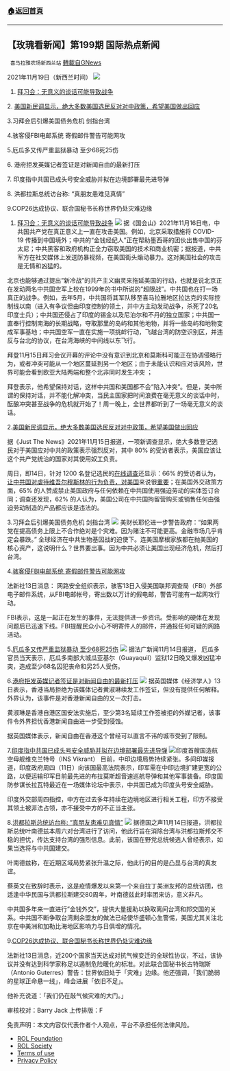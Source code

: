 ###  [:house:返回首頁](https://github.com/ourhimalayas/txt)
---


## 【玫瑰看新闻】第199期 国际热点新闻
` 喜马拉雅农场新西兰站` [轉載自GNews](https://gnews.org/zh-hans/1679813/)

2021年11月19日（新西兰时间）
![](https://assets.gnews.org/wp-content/uploads/2021/11/PHOTO-2021-11-20-11-54-35.jpg)
1. [拜习会：无意义的谈话可能导致战争](https://thehill.com/opinion/international/581737-biden-xi-summit-meaningless-talk-can-lead-to-war?rl=1)


2. [美国新民调显示，绝大多数美国选民反对对中政策，希望美国做出回应](https://justthenews.com/politics-policy/polling/new-poll-shows-strong-majority-american-voters-opposed-china-policies-want)

3.习拜会后引爆美国债务危机 剑指台湾

4.骇客侵FBI电邮系统 寄假邮件警告可能网攻

5.厄瓜多又传严重监狱暴动 至少68死25伤

6. 港府拒发英媒记者签证是对新闻自由的最新打压

7. 印度指中共国已成头号安全威胁并拟在边境部署最先进导弹

8. 洪都拉斯总统访台称: “真朋友患难见真情”

9.COP26达成协议、联合国秘书长称世界仍处灾难边缘



1. [拜习会：无意义的谈话可能导致战争](https://thehill.com/opinion/international/581737-biden-xi-summit-meaningless-talk-can-lead-to-war?rl=1)
![](https://assets.gnews.org/wp-content/uploads/2021/11/图片-1-10.jpg)
据《国会山》2021年11月16日电，中共国共产党在真正意义上一直在攻击美国。例如，北京采取措施将 COVID-19 传播到中国境外；中共的“金钱经纪人”正在帮助墨西哥的团伙出售中国的芬太尼；中共黑客和政府机构正全力窃取美国的技术和商业机密；据报道，中共军方在社交媒体上发送防暴视频，在美国街头煽动暴力。这对美国社会的攻击是无情和凶猛的。

北京也能够通过提出”新冷战”的共产主义幽灵来拖延美国的行动，也就是说北京正在发动两名中共国空军上校在1999年的书中所说的”超限战”。中共国也在打一场真正的战争。例如，去年5月，中共国将其军队移至喜马拉雅地区拉达克的实际控制线以南（进入有争议但由印度控制的领土，并中方主动发动战争，杀死了20名印度士兵）；中共国还侵占了印度的锡金以及尼泊尔和不丹的独立国家；中共国一直奉行控制南海的长期战略，夺取那里的岛屿和其他地物，并将一些岛屿和地物变成军事基地；中共国空军一直在实施一项挑衅行动，飞越台湾的防空识别区，并违反与台北的协议，在台湾海峡的中间线以东飞行。

拜登11月15日拜习会议开幕的评论中没有意识到北京和莫斯科可能正在协调侵略行为，或者冲突可能从一个地区蔓延到另一个地区；由于未能认识和应对该风险，世界可能会看到欧亚大陆两端和整个北非同时发生冲突 ；

拜登表示，他希望保持对话，这样中共国和美国都不会“陷入冲突”。但是，美中所谓的保持对话，并不能化解冲突，当民主国家把时间浪费在毫无意义的谈话中时，酝酿冲突甚至战争的危机就开始了！周一晚上，全世界都听到了一场毫无意义的谈话。

2.[美国新民调显示，绝大多数美国选民反对对中政策，希望美国做出回应](https://justthenews.com/politics-policy/polling/new-poll-shows-strong-majority-american-voters-opposed-china-policies-want)

据《Just The News》2021年11月15日报道，一项新调查显示，绝大多数登记选民对于美国应对中共的政策表示强烈反对，其中 80% 的受访者表示，美国应该让这个共产党统治的国家对其使用奴工负责。

周日，即14日，针对 1200 名登记选民的[在线调查](https://scottrasmussen.com/55-believe-too-many-people-are-receiving-federal-benefits-rather-than-working/?utm_medium=email&amp;utm_campaign=Polling%20Update%20November%2015%202021&amp;utm_content=Polling%20Update%20November%2015%202021+CID_9c001a2414f01d48d859aee272233708&amp;utm_source=Email%20marketing%20software%20MSAZenSendv3&amp;utm_term=too%20many%20people%20are%20receiving%20federal%20benefits%20rather%20than%20working)还显示：66% 的受访者认为，[让中共国对虐待维吾尔穆斯林的行为负责，对美国](https://msamail.scottrasmussen.com/t/t-l-chlldn-zddidhikl-j/)来说很[重要](https://msamail.scottrasmussen.com/t/t-l-chlldn-zddidhikl-j/)；在美国外交政策方面，65% 的人赞成禁止美国政府与任何依赖在中共国使用强迫劳动的实体签订合同；调查还发现，62% 的人认为，美国公司在中共国拘留营购买或销售任何由强迫劳动制造的产品都应该是违法的。

3.习拜会后引爆美国债务危机 剑指台湾
![](https://assets.gnews.org/wp-content/uploads/2021/11/图片-2-7.jpg)
美财长耶伦进一步警告政府：“如果两党在提高债务上限上不合作绝对是个灾难。因为赌注不可能更高。金融市场几乎肯定会暴跌。” 全球经济在中共生物基因战的迫使下。连美国摩根家族都在抛美国的核心资产，这说明什么？世界要出事。因为中共必须让美国出现经济危机，然后打台湾。

4.[骇客侵FBI电邮系统 寄假邮件警告可能网攻](https://www.rfi.fr/cn/%E9%AA%87%E5%AE%A2%E4%BE%B5fbi%E7%94%B5%E9%82%AE%E7%B3%BB%E7%BB%9F-%E5%AF%84%E5%81%87%E9%82%AE%E4%BB%B6%E8%AD%A6%E5%91%8A%E5%8F%AF%E8%83%BD%E7%BD%91%E6%94%BB)

法新社13日消息： 网路安全组织表示，骇客13日入侵美国联邦调查局（FBI）外部电子邮件系统，从FBI电邮帐号，寄出数以万计的假电邮，警告可能有一起网攻行动。

FBI表示，这是一起正在发生的事件，无法提供进一步资讯。受影响的硬体在发现问题后已迅速下线。FBI提醒民众小心不明寄件人的邮件，并通报任何可疑的网路活动。

5.[厄瓜多又传严重监狱暴动 至少68死25伤](https://www.rfi.fr/cn/%E5%8E%84%E7%93%9C%E5%A4%9A%E5%8F%88%E4%BC%A0%E4%B8%A5%E9%87%8D%E7%9B%91%E7%8B%B1%E6%9A%B4%E5%8A%A8-%E8%87%B3%E5%B0%9168%E6%AD%BB25%E4%BC%A4)
![](https://assets.gnews.org/wp-content/uploads/2021/11/图片-3-6.jpg)
据法广新闻11月14日报道， 厄瓜多官员当天表示，厄瓜多南部大城瓜亚基尔（Guayaquil）监狱12日晚又爆发凶猛冲突，造成至少68名囚犯丧命和另25人受伤。

6.[港府拒发英媒记者签证是对新闻自由的最新打压](https://www.rfi.fr/cn/%E4%B8%AD%E5%9B%BD/20211113-%E6%B8%AF%E5%BA%9C%E6%8B%92%E5%8F%91%E8%8B%B1%E5%AA%92%E8%AE%B0%E8%80%85%E7%AD%BE%E8%AF%81-%E5%A4%96%E7%95%8C-%E5%AF%B9%E6%96%B0%E9%97%BB%E8%87%AA%E7%94%B1%E7%9A%84%E6%9C%80%E6%96%B0%E6%89%93%E5%8E%8B)
![](https://assets.gnews.org/wp-content/uploads/2021/11/图片4-1.jpg)
据英国媒体《经济学人》13日表示，香港当局拒绝为该媒体记者黄淑琳续发工作签证，但没有提供任何解释。外界认为，该事件是对香港新闻自由的又一次打击。

黄淑琳是香港自港区国安法实施后，至少第3名延续工作签被拒的外媒记者，该事件令外界担忧香港新闻自由进一步受到侵蚀。

据英国媒体表示，新闻自由在香港这个曾经可以直言不讳的城市受到了限制。

7.[印度指中共国已成头号安全威胁并拟在边境部署最先进导弹](https://www.rfi.fr/cn/%E4%B8%AD%E5%9B%BD/20211113-%E5%8D%B0%E5%BA%A6%E6%8C%87%E4%B8%AD%E5%9B%BD%E5%B7%B2%E6%88%90%E5%A4%B4%E5%8F%B7%E5%AE%89%E5%85%A8%E5%A8%81%E8%83%81-%E6%8B%9F%E5%9C%A8%E4%B8%AD%E5%8D%B0%E8%BE%B9%E5%A2%83%E8%A5%BF%E6%AE%B5%E9%83%A8%E7%BD%B2%E6%9C%80%E5%85%88%E8%BF%9B%E5%AF%BC%E5%BC%B9)
![](https://assets.gnews.org/wp-content/uploads/2021/11/图片-5-2.jpg)印度首艘国造航空母舰维克兰特号（INS Vikrant）
目前，中印边境局势持续紧张。多间印媒报道，印度政府周四（11日）向该国最高法院表示，印军需在中印边境扩建更宽的公路，以便运输印军目前最先进的布拉莫斯超音速巡航导弹和其他军事装备。印度国防参谋长拉瓦特最近在一场媒体论坛中表示，中共国已成为印度头号安全威胁。

印度外交部周四指控，中方在过去多年持续在边境地区进行相关工程，印方不接受其领土被非法占领，亦不接受中方的不正当主张。

8.[洪都拉斯总统访台称: “真朋友患难见真情”](https://amp.dw.com/zh/%E6%B4%AA%E9%83%BD%E6%8B%89%E6%96%AF%E6%80%BB%E7%BB%9F%E8%AE%BF%E5%8F%B0-%E7%9C%9F%E6%9C%8B%E5%8F%8B%E6%82%A3%E9%9A%BE%E8%A7%81%E7%9C%9F%E6%83%85/a-59810741)
![](https://assets.gnews.org/wp-content/uploads/2021/11/图片-6-2.jpg)
据德国之声11月14日报道，洪都拉斯总统叶南德兹本周六对台湾进行了访问，他此行旨在消除台湾与洪都拉斯邦交不稳的担忧，传达支持台湾的强烈信息。此前，该国在野党总统候选人曾经表示，如果当选将与中共国建交。

叶南德兹称，在近期区域局势紧张升温之际，他此行的目的是凸显与台湾的真友谊。

蔡英文在致辞时表示，这是疫情爆发以来第一个来自拉丁美洲友邦的总统访团，也适逢中华民国与洪都拉斯建交80周年，叶南德兹此时率团来访，意义非凡。

中共国多年来一直进行”金钱外交”，提供大量援助以换取离间台湾和邦交国的关系。中共国不断争取台湾剩余盟友的做法已经使华盛顿心生警惕，美国尤其关注北京在中美洲和加勒比海地区影响力与日俱增的情况。

9.[COP26达成协议、联合国秘书长称世界仍处灾难边缘](https://www.swissinfo.ch/chi/afp/cop26%E8%BE%BE%E6%88%90%E5%8D%8F%E8%AE%AE-%E8%81%94%E5%90%88%E5%9B%BD%E7%A7%98%E4%B9%A6%E9%95%BF-%E4%B8%96%E7%95%8C%E4%BB%8D%E5%A4%84%E7%81%BE%E9%9A%BE%E8%BE%B9%E7%BC%98/47109784)

法新社13日消息，近200个国家当天达成对抗气候变迁的全球性协议，不过，该协议并没有达到科学家称足以遏制危险暖化的标准。对此联合国秘书长古特瑞斯（Antonio Guterres）警告：世界依旧处于「灾难」边缘。他还强调，「我们脆弱的星球正命悬一线」，峰会进展「依旧不足」。

他补充说道：「我们仍在敲气候灾难的大门。」



审核校对：Barry Jack
上传排版：F

 

免责声明：本文内容仅代表作者个人观点，平台不承担任何法律风险。

- [ROL Foundation](https://rolfoundation.org/)
- [ROL Society](https://rolsociety.org/)
- [Terms of use](https://gnews.org/terms-of-use-3/)
- [Privacy Policy](https://gnews.org/privacy-policy/)
